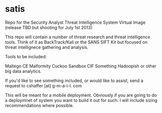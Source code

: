 satis
=====

Repo for the Security Analyst Threat Intelligence System Virtual Image (release TBD but shooting for July 1st 2013)


This repo will contain a number of threat research and threat intelligence tools. Think of it as BackTrack/Kali or the SANS SIFT Kit but focused on threat intellignece gathering and analysis.

Tools to be included:

Maltego CE
Malformity 
Cuckoo Sandbox
CIF
Something Hadoopish or other big data analytics. 

If you'd like to see something included, or would like to assist, send a request to cshaffer [at] g-m-a-i-l. com

This will be meant for a mobile deployment. Obviously if you are going to do a deploymnet of system you want to build it out for such. I will include sizing recommendations where possible. 
